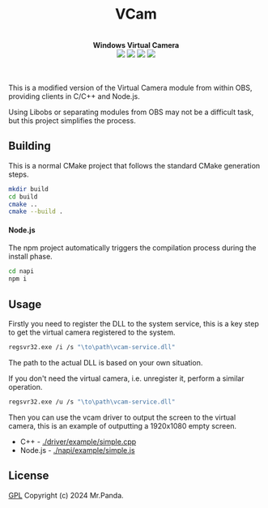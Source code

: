 <!--lint disable no-literal-urls-->
<div align="center">
  <h1>VCam</h1>
</div>
<br/>
<div align="center">
  <strong>Windows Virtual Camera</strong>
</div>
<div align="center">
  <img src="https://img.shields.io/github/actions/workflow/status/mycrl/vcam/release.yml?branch=main"/>
  <img src="https://img.shields.io/github/license/mycrl/vcam"/>
  <img src="https://img.shields.io/github/issues/mycrl/vcam"/>
  <img src="https://img.shields.io/github/stars/mycrl/vcam"/>
</div>
<br/>
<br/>

This is a modified version of the Virtual Camera module from within OBS, providing clients in C/C++ and Node.js.

Using Libobs or separating modules from OBS may not be a difficult task, but this project simplifies the process.

## Building

This is a normal CMake project that follows the standard CMake generation steps.

```sh
mkdir build
cd build
cmake ..
cmake --build .
```

#### Node.js

The npm project automatically triggers the compilation process during the install phase.

```sh
cd napi
npm i
```

## Usage

Firstly you need to register the DLL to the system service, this is a key step to get the virtual camera registered to the system.

```sh
regsvr32.exe /i /s "\to\path\vcam-service.dll"
```

The path to the actual DLL is based on your own situation.

If you don't need the virtual camera, i.e. unregister it, perform a similar operation.

```sh
regsvr32.exe /u /s "\to\path\vcam-service.dll"
```

Then you can use the vcam driver to output the screen to the virtual camera, this is an example of outputting a 1920x1080 empty screen.

-   C++ - [./driver/example/simple.cpp](./driver/example/simple.cpp)
-   Node.js - [./napi/example/simple.js](./napi/example/simple.js)

## License

[GPL](./LICENSE)
Copyright (c) 2024 Mr.Panda.

